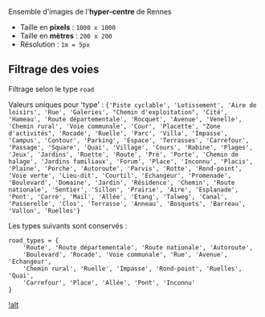 Ensemble d'images de l'**hyper-centre** de Rennes

- Taille en **pixels** : `1000 x 1000`
- Taille en **mètres** : `200 x 200`
- Résolution : `1m = 5px`

## Filtrage des voies

Filtrage selon le type `road`

Valeurs uniques pour 'type' : 
```{'Piste cyclable', 'Lotissement', 'Aire de loisirs', 'Rue', 'Galeries', "Chemin d'exploitation", 'Cité', 'Hameau', 'Route départementale', 'Rocquet', 'Avenue', 'Venelle', 'Chemin rural', 'Voie communale', 'Cour', 'Placette', "Zone d'activités", 'Rocade', 'Ruelle', 'Parc', 'Villa', 'Impasse', 'Campus', 'Contour', 'Parking', 'Espace', 'Terrasses', 'Carrefour', 'Passage', 'Square', 'Quai', 'Village', 'Cours', 'Rabine', 'Plages', 'Jeux', 'Jardins', 'Ruette', 'Route', 'Pré', 'Porte', 'Chemin de halage', 'Jardins familiaux', 'Forum', 'Place', 'Inconnu', 'Placis', 'Plaine', 'Porche', 'Autoroute', 'Parvis', 'Rotte', 'Rond-point', 'Voie verte', 'Lieu-dit', 'Courtil', 'Echangeur', 'Promenade', 'Boulevard', 'Domaine', 'Jardin', 'Résidence', 'Chemin', 'Route nationale', 'Sentier', 'Sillon', 'Prairie', 'Aire', 'Esplanade', 'Pont', 'Carré', 'Mail', 'Allée', 'Etang', 'Talweg', 'Canal', 'Passerelle', 'Clos', 'Terrasse', 'Anneau', 'Bosquets', 'Barreau', 'Vallon', 'Ruelles'}```

Les types suivants sont conservés :

```
road_types = {
    'Route', 'Route départementale', 'Route nationale', 'Autoroute',
    'Boulevard', 'Rocade', 'Voie communale', 'Rue', 'Avenue', 'Echangeur', 
    'Chemin rural', 'Ruelle', 'Impasse', 'Rond-point', 'Ruelles', 'Quai',
    'Carrefour', 'Place', 'Allée', 'Pont', 'Inconnu'
}
```

[!alt](axe_1352000_7222000_1352200_7222200.png)

